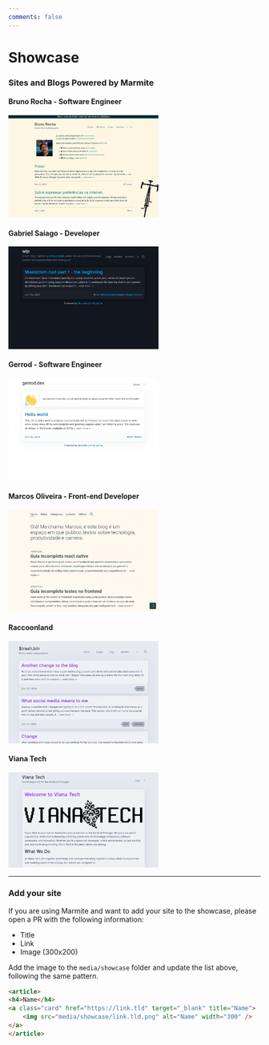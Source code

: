 ```yaml
---
comments: false
---
```

# Showcase

### Sites and Blogs Powered by Marmite

<!-- 

List of sites powered by Marmite

Title, link, image
Bruno Rocha, https://rochacbruno.com, rochacbruno.com.png
Gabriel Saiago - Developer, https://grsaiago.github.io/wipblog, grsaiago.github.io__wipblog.png
Gerrod - Software Engineer, https://gerrod.com, gerrod.dev.png
Marcos Oliveira - Front-end Developer, https://blog.bymarcos.com, blog.bymarcos.com.png
Racoonland, https://racoonland.us, racoonland.us.png
Viana Tech, https://vianatech.pt, vianatech.pt.png
 -->

<article>
<h4>Bruno Rocha - Software Engineer</h4>
<a class="card" href="https://rochacbruno.com" target="_blank" title="Bruno Rocha">
    <img src="media/showcase/rochacbruno.com.png" alt="Bruno Rocha" width="300" />
</a>
</article>

<article>
<h4>Gabriel Saiago - Developer</h4>
<a class="card" href="https://grsaiago.github.io/wipblog" target="_blank" title="Gabriel Saiago">
    <img src="media/showcase/grsaiago.github.io__wipblog.png" alt="Gabriel Saiago" width="300" />
</a>
</article>

<article>
<h4>Gerrod - Software Engineer</h4>
<a class="card" href="https://gerrod.com" target="_blank" title="Gerrod">
    <img src="media/showcase/gerrod.dev.png" alt="Gerrod" width="300" />
</a>
</article>

<article>
<h4>Marcos Oliveira - Front-end Developer</h4>
<a class="card" href="https://blog.bymarcos.com" target="_blank" title="Marcos Oliveira">
    <img src="media/showcase/blog.bymarcos.com.png" alt="Marcos Oliveira" width="300" />
</a>
</article>

<article>
<h4>Raccoonland</h4>
<a class="card" href="https://raccoonland.us" target="_blank" title="raccoonland">
    <img src="media/showcase/raccoonland.us.png" alt="Racoonland" width="300" />
</a>
</article>

<article>
<h4>Viana Tech</h4>
<a class="card" href="https://vianatech.pt" target="_blank" title="Viana Tech">
    <img src="media/showcase/vianatech.pt.png" alt="Viana Tech" width="300" />
</a>
</article>

---

### Add your site

If you are using Marmite and want to add your site to the showcase, please open a PR with the following information:

- Title
- Link
- Image (300x200)

Add the image to the `media/showcase` folder and update the list above, following the same pattern.

```html
<article>
<h4>Name</h4>
<a class="card" href="https://link.tld" target="_blank" title="Name">
    <img src="media/showcase/link.tld.png" alt="Name" width="300" />
</a>
</article>
```